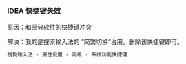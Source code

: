

### IDEA 快捷键失效

原因：和部分软件的快捷键冲突

解决：我的是搜索输入法的 ”简繁切换“占用。删除该快捷键即可。
```txt
搜狗输入法 - 属性设置 - 高级 - 系统功能快捷键
```
